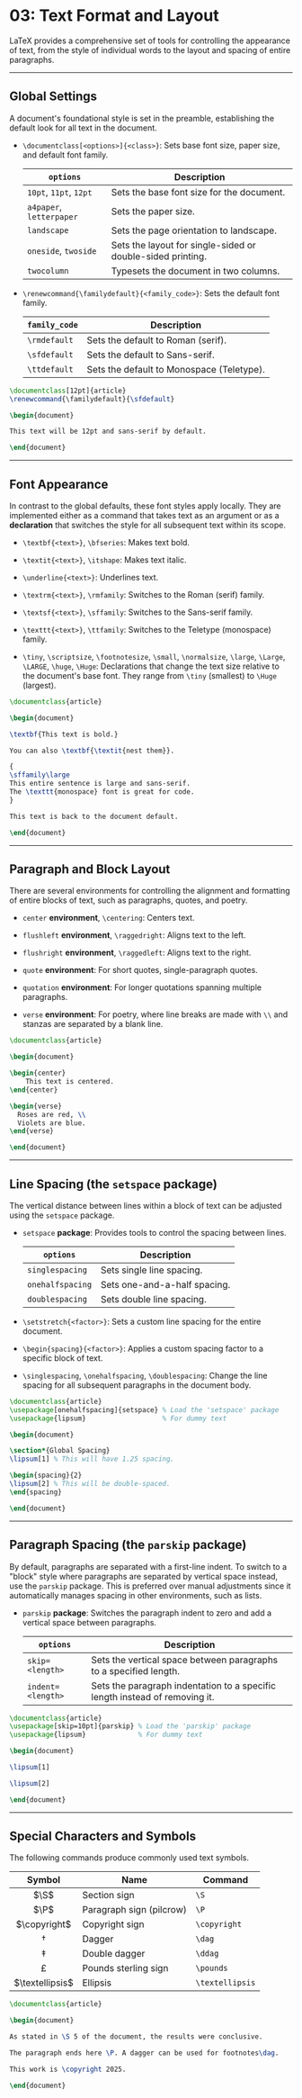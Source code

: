 # 03: Text Format and Layout

LaTeX provides a comprehensive set of tools for controlling the appearance of text, from the style of individual words to the layout and spacing of entire paragraphs.

---

## Global Settings

A document's foundational style is set in the preamble, establishing the default look for all text in the document.

- `\documentclass[<options>]{<class>}`: Sets base font size, paper size, and default font family.

  | `options`                | Description                                                |
  | ------------------------ | ---------------------------------------------------------- |
  | `10pt`, `11pt`, `12pt`   | Sets the base font size for the document.                  |
  | `a4paper`, `letterpaper` | Sets the paper size.                                       |
  | `landscape`              | Sets the page orientation to landscape.                    |
  | `oneside`, `twoside`     | Sets the layout for single-sided or double-sided printing. |
  | `twocolumn`              | Typesets the document in two columns.                      |

- `\renewcommand{\familydefault}{<family_code>}`: Sets the default font family.

  | `family_code` | Description                               |
  | ------------- | ----------------------------------------- |
  | `\rmdefault`  | Sets the default to Roman (serif).        |
  | `\sfdefault`  | Sets the default to Sans-serif.           |
  | `\ttdefault`  | Sets the default to Monospace (Teletype). |

```latex
\documentclass[12pt]{article}
\renewcommand{\familydefault}{\sfdefault}

\begin{document}

This text will be 12pt and sans-serif by default.

\end{document}
```

---

## Font Appearance

In contrast to the global defaults, these font styles apply locally. They are implemented either as a command that takes text as an argument or as a **declaration** that switches the style for all subsequent text within its scope.

- `\textbf{<text>}`, `\bfseries`: Makes text bold.

- `\textit{<text>}`, `\itshape`: Makes text italic.

- `\underline{<text>}`: Underlines text.

- `\textrm{<text>}`, `\rmfamily`: Switches to the Roman (serif) family.

- `\textsf{<text>}`, `\sffamily`: Switches to the Sans-serif family.

- `\texttt{<text>}`, `\ttfamily`: Switches to the Teletype (monospace) family.

- `\tiny`, `\scriptsize`, `\footnotesize`, `\small`, `\normalsize`, `\large`, `\Large`, `\LARGE`, `\huge`, `\Huge`: Declarations that change the text size relative to the document's base font. They range from `\tiny` (smallest) to `\Huge` (largest).

```latex
\documentclass{article}

\begin{document}

\textbf{This text is bold.}

You can also \textbf{\textit{nest them}}.

{
\sffamily\large
This entire sentence is large and sans-serif.
The \texttt{monospace} font is great for code.
}

This text is back to the document default.

\end{document}
```

---

## Paragraph and Block Layout

There are several environments for controlling the alignment and formatting of entire blocks of text, such as paragraphs, quotes, and poetry.

- `center` **environment**, `\centering`: Centers text.
  
- `flushleft` **environment**, `\raggedright`: Aligns text to the left.
  
- `flushright` **environment**, `\raggedleft`: Aligns text to the right.

- `quote` **environment**: For short quotes, single-paragraph quotes.

- `quotation` **environment**: For longer quotations spanning multiple paragraphs.

- `verse` **environment**: For poetry, where line breaks are made with `\\` and stanzas are separated by a blank line.

```latex
\documentclass{article}

\begin{document}

\begin{center}
    This text is centered.
\end{center}

\begin{verse}
  Roses are red, \\
  Violets are blue.
\end{verse}

\end{document}
```

---

## Line Spacing (the `setspace` package)

The vertical distance between lines within a block of text can be adjusted using the `setspace` package.

- `setspace` **package**: Provides tools to control the spacing between lines.

   | `options`        | Description                  |
   | ---------------- | ---------------------------- |
   | `singlespacing`  | Sets single line spacing.    |
   | `onehalfspacing` | Sets one-and-a-half spacing. |
   | `doublespacing`  | Sets double line spacing.    |

- `\setstretch{<factor>}`: Sets a custom line spacing for the entire document.

- `\begin{spacing}{<factor>}`: Applies a custom spacing factor to a specific block of text.

- `\singlespacing`, `\onehalfspacing`, `\doublespacing`: Change the line spacing for all subsequent paragraphs in the document body.

```latex
\documentclass{article}
\usepackage[onehalfspacing]{setspace} % Load the 'setspace' package
\usepackage{lipsum}                   % For dummy text

\begin{document}

\section*{Global Spacing}
\lipsum[1] % This will have 1.25 spacing.

\begin{spacing}{2}
\lipsum[2] % This will be double-spaced.
\end{spacing}

\end{document}
```

---

## Paragraph Spacing (the `parskip` package)

By default, paragraphs are separated with a first-line indent. To switch to a "block" style where paragraphs are separated by vertical space instead, use the `parskip` package. This is preferred over manual adjustments since it automatically manages spacing in other environments, such as lists.

- `parskip` **package**: Switches the paragraph indent to zero and add a vertical space between paragraphs.

  | `options`         | Description                                                                 |
  | ----------------- | --------------------------------------------------------------------------- |
  | `skip=<length>`   | Sets the vertical space between paragraphs to a specified length.           |
  | `indent=<length>` | Sets the paragraph indentation to a specific length instead of removing it. |

```latex
\documentclass{article}
\usepackage[skip=10pt]{parskip} % Load the 'parskip' package
\usepackage{lipsum}             % For dummy text

\begin{document}

\lipsum[1]

\lipsum[2]

\end{document}
```

---

## Special Characters and Symbols

The following commands produce commonly used text symbols.

|     Symbol      | Name                     | Command         |
| :-------------: | ------------------------ | --------------- |
|      $\S$       | Section sign             | `\S`            |
|      $\P$       | Paragraph sign (pilcrow) | `\P`            |
|  $\copyright$   | Copyright sign           | `\copyright`    |
|     $\dag$      | Dagger                   | `\dag`          |
|     $\ddag$     | Double dagger            | `\ddag`         |
|    $\pounds$    | Pounds sterling sign     | `\pounds`       |
| $\textellipsis$ | Ellipsis                 | `\textellipsis` |

```latex
\documentclass{article}

\begin{document}

As stated in \S 5 of the document, the results were conclusive.

The paragraph ends here \P. A dagger can be used for footnotes\dag.

This work is \copyright 2025.

\end{document}
```

